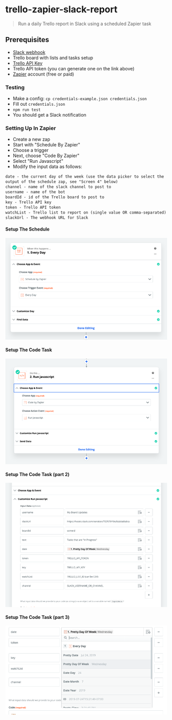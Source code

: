 trello-zapier-slack-report
==============================

> Run a daily Trello report in Slack using a scheduled Zapier task

## Prerequisites

* [Slack webhook](https://api.slack.com/incoming-webhooks#create_a_webhook)
* Trello board with lists and tasks setup
* [Trello API Key](https://trello.com/app-key)
* Trello API token (you can generate one on the link above)
* [Zapier](https://zapier.com/) account (free or paid)

### Testing

* Make a config: `cp credentials-example.json credentials.json`
* Fill out `credentials.json`
* `npm run test`
* You should get a Slack notification

### Setting Up In Zapier

* Create a new zap
* Start with "Schedule By Zapier"
* Choose a trigger
* Next, choose "Code By Zapier"
* Select "Run Javascript"
* Modify the input data as follows:

```
date - the current day of the week (use the data picker to select the output of the schedule zap, see "Screen 4" below)
channel - name of the slack channel to post to
username - name of the bot
boardId - id of the Trello board to post to
key - Trello API key
token - Trello API token
watchList - Trello list to report on (single value OR comma-separated)
slackUrl - The webhook URL for Slack
```

#### Setup The Schedule

![Screen 1](screen1.png)

#### Setup The Code Task

![Screen 2](screen2.png)

#### Setup The Code Task (part 2)

![Screen 3](screen3.png)

#### Setup The Code Task (part 3)

![Screen 4](screen4.png)
